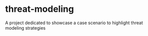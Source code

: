 # threat-modeling
A project dedicated to showcase a case scenario to highlight threat modeling strategies
